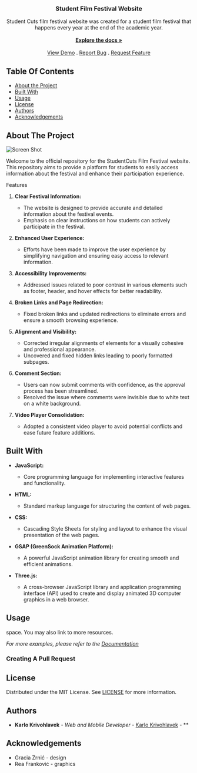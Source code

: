 <br/>
<p align="center">
  <h3 align="center">Student Film Festival Website</h3>

  <p align="center">
    Student Cuts film festival website was created for a student film festival that happens every year at the end of the academic year.
    <br/>
    <br/>
    <a href="https://github.com/KarloKrivohlavek/StudentCuts"><strong>Explore the docs »</strong></a>
    <br/>
    <br/>
    <a href="https://github.com/KarloKrivohlavek/StudentCuts">View Demo</a>
    .
    <a href="https://github.com/KarloKrivohlavek/StudentCuts/issues">Report Bug</a>
    .
    <a href="https://github.com/KarloKrivohlavek/StudentCuts/issues">Request Feature</a>
  </p>
</p>



## Table Of Contents

* [About the Project](#about-the-project)
* [Built With](#built-with)
* [Usage](#usage)
* [License](#license)
* [Authors](#authors)
* [Acknowledgements](#acknowledgements)

## About The Project

![Screen Shot](![firefox_0dRLkZR2X0](https://github.com/KarloKrivohlavek/StudentCuts/assets/131522524/c81d37bc-fb90-4531-bde9-0fc5d30edfcc)
)

Welcome to the official repository for the StudentCuts Film Festival website. This repository aims to provide a platform for students to easily access information about the festival and enhance their participation experience.


Features
1. **Clear Festival Information:**
   - The website is designed to provide accurate and detailed information about the festival events.
   - Emphasis on clear instructions on how students can actively participate in the festival.

2. **Enhanced User Experience:**
   - Efforts have been made to improve the user experience by simplifying navigation and ensuring easy access to relevant information.

3. **Accessibility Improvements:**
   - Addressed issues related to poor contrast in various elements such as footer, header, and hover effects for better readability.

4. **Broken Links and Page Redirection:**
   - Fixed broken links and updated redirections to eliminate errors and ensure a smooth browsing experience.

5. **Alignment and Visibility:**
   - Corrected irregular alignments of elements for a visually cohesive and professional appearance.
   - Uncovered and fixed hidden links leading to poorly formatted subpages.

6. **Comment Section:**
   - Users can now submit comments with confidence, as the approval process has been streamlined.
   - Resolved the issue where comments were invisible due to white text on a white background.

7. **Video Player Consolidation:**
   - Adopted a consistent video player to avoid potential conflicts and ease future feature additions.



## Built With

- **JavaScript:**
  - Core programming language for implementing interactive features and functionality.

- **HTML:**
  - Standard markup language for structuring the content of web pages.

- **CSS:**
  - Cascading Style Sheets for styling and layout to enhance the visual presentation of the web pages.

- **GSAP (GreenSock Animation Platform):**
  - A powerful JavaScript animation library for creating smooth and efficient animations.

- **Three.js:**
  - A cross-browser JavaScript library and application programming interface (API) used to create and display animated 3D computer graphics in a web browser.


## Usage

space. You may also link to more resources.

_For more examples, please refer to the [Documentation](https://example.com)_

### Creating A Pull Request



## License

Distributed under the MIT License. See [LICENSE](https://github.com/KarloKrivohlavek/StudentCuts/blob/main/LICENSE.md) for more information.

## Authors

* **Karlo Krivohlavek** - *Web and Mobile Developer* - [Karlo Krivohlavek](https://github.com/KarloKrivohlavek) - **

## Acknowledgements

* Gracia Zrnić - design
* Rea Franković - graphics

